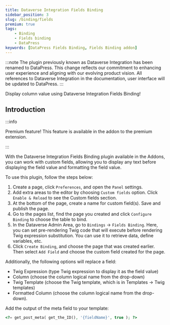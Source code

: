 ```yaml
---
title: Dataverse Integration Fields Binding
sidebar_position: 3
slug: /binding/fields
premium: true
tags:
    - Binding
    - Fields binding
    - DataPress
keywords: [DataPress Fields Binding, Fields Binding addon]    
---
```

:::note
The plugin previously known as Dataverse Integration has been renamed to DataPress. This change reflects our commitment to enhancing user experience and aligning with our evolving product vision.
All references to Dataverse Integration in the documentation, user interface will be updated to DataPress.
:::

<p class="lead">Display column value using Dataverse Integration Fields Binding!</p>

## Introduction

:::info

Premium feature! This feature is available in the addon to the premium extension.

:::

With the Dataverse Integration Fields Binding plugin available in the Addons, you can work with custom fields, allowing you to display any text before displaying the field value and formatting the field value.

To use this plugin, follow the steps below:
1. Create a page, click `Preferences`, and open the `Panel` settings.
2. Add extra areas to the editor by choosing `Custom fields` option. Click `Enable & Reload` to see the Custom fields section.
3. At the bottom of the page, create a name for custom field(s). Save and publish the page.
4. Go to the pages list, find the page you created and click `Configure Binding` to choose the table to bind.
5. In the Dataverse Admin Area, go to `Bindings` -> `Fields Binding`. Here, you can set pre-rendering Twig code that will execute before rendering Twig expression substitution. You can use it to retrieve data, define variables, etc.
6. Click `Create Binding`, and choose the page that was created earlier. Then select `Add Field` and choose the custom field created for the page.

Additionally, the following options will replace a field:

- Twig Expression (type Twig expression to display it as the field value)
- Column (choose the column logical name from the drop-down)
- Twig Template (choose the Twig template, which is in Templates -> Twig templates)
- Formatted Column (choose the column logical name from the drop-down).

Add the output of the meta field to your template:

```php
<?= get_post_meta( get_the_ID(), '{fieldName}', true ); ?>
```
